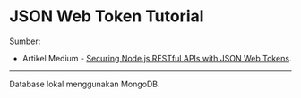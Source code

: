 # JSON Web Token Tutorial

Sumber:
- Artikel Medium - [Securing Node.js RESTful APIs with JSON Web Tokens](https://medium.com/@elijahvalentinetroyabako/securing-node-js-restful-apis-with-json-web-tokens-d0a152a97d2c).
---
Database lokal menggunakan MongoDB.